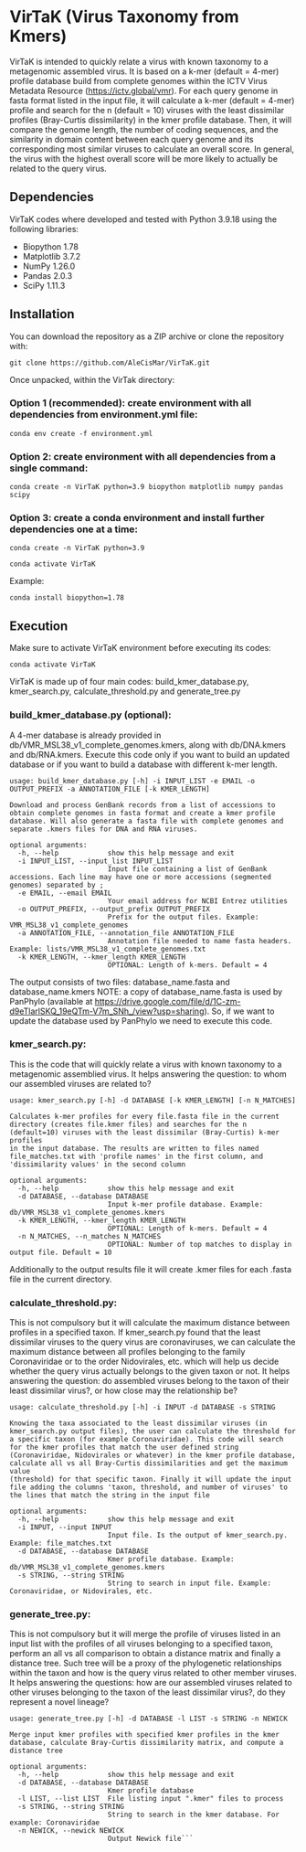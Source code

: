 # VirTaK (Virus Taxonomy from Kmers)
 
VirTaK is intended to quickly relate a virus with known taxonomy to a metagenomic assembled virus. It is based on a k-mer (default = 4-mer) profile database build from complete genomes within the ICTV Virus Metadata Resource (https://ictv.global/vmr). For each query genome in fasta format listed in the input file, it will calculate a k-mer (default = 4-mer) profile and search for the n (default = 10) viruses with the least dissimilar profiles (Bray-Curtis dissimilarity) in the kmer profile database. Then, it will compare the genome length, the number of coding sequences, and the similarity in domain content between each query genome and its corresponding most similar viruses to calculate an overall score. In general, the virus with the highest overall score will be more likely to actually be related to the query virus.

## Dependencies

VirTaK codes where developed and tested with Python 3.9.18 using the following libraries:
* Biopython 1.78
* Matplotlib 3.7.2
* NumPy 1.26.0
* Pandas 2.0.3
* SciPy 1.11.3

## Installation

You can download the repository as a ZIP archive or clone the repository with:

```{bash, eval=FALSE, echo=TRUE}
git clone https://github.com/AleCisMar/VirTaK.git
``` 
Once unpacked, within the VirTak directory:
### Option 1 (recommended): create environment with all dependencies from environment.yml file:
```{bash, eval=FALSE, echo=TRUE}
conda env create -f environment.yml
```

### Option 2: create environment with all dependencies from a single command:

```{bash, eval=FALSE, echo=TRUE}
conda create -n VirTaK python=3.9 biopython matplotlib numpy pandas scipy
```

### Option 3: create a conda environment and install further dependencies one at a time:

```{bash, eval=FALSE, echo=TRUE}
conda create -n VirTaK python=3.9
```

```{bash, eval=FALSE, echo=TRUE}
conda activate VirTaK
```
Example:
```{bash, eval=FALSE, echo=TRUE}
conda install biopython=1.78
```

## Execution

Make sure to activate VirTaK environment before executing its codes:

```{bash, eval=FALSE, echo=TRUE}
conda activate VirTaK
```

VirTaK is made up of four main codes: build_kmer_database.py, kmer_search.py, calculate_threshold.py and generate_tree.py

### build_kmer_database.py (optional):

A 4-mer database is already provided in db/VMR_MSL38_v1_complete_genomes.kmers, along with db/DNA.kmers and db/RNA.kmers. Execute this code only if you want to build an updated database or if you want to build a database with different k-mer length.

```{bash, eval=FALSE, echo=TRUE}
usage: build_kmer_database.py [-h] -i INPUT_LIST -e EMAIL -o OUTPUT_PREFIX -a ANNOTATION_FILE [-k KMER_LENGTH]

Download and process GenBank records from a list of accessions to obtain complete genomes in fasta format and create a kmer profile database. Will also generate a fasta file with complete genomes and
separate .kmers files for DNA and RNA viruses.

optional arguments:
  -h, --help            show this help message and exit
  -i INPUT_LIST, --input_list INPUT_LIST
                        Input file containing a list of GenBank accessions. Each line may have one or more accessions (segmented genomes) separated by ;
  -e EMAIL, --email EMAIL
                        Your email address for NCBI Entrez utilities
  -o OUTPUT_PREFIX, --output_prefix OUTPUT_PREFIX
                        Prefix for the output files. Example: VMR_MSL38_v1_complete_genomes
  -a ANNOTATION_FILE, --annotation_file ANNOTATION_FILE
                        Annotation file needed to name fasta headers. Example: lists/VMR_MSL38_v1_complete_genomes.txt
  -k KMER_LENGTH, --kmer_length KMER_LENGTH
                        OPTIONAL: Length of k-mers. Default = 4
```

The output consists of two files: database_name.fasta and database_name.kmers
NOTE: a copy of database_name.fasta is used by PanPhylo (available at https://drive.google.com/file/d/1C-zm-d9eTlarlSKQ_19eQTm-V7m_SNh_/view?usp=sharing). So, if we want to update the database used by PanPhylo we need to execute this code.

### kmer_search.py:

This is the code that will quickly relate a virus with known taxonomy to a metagenomic assemblied virus. It helps answering the question: to whom our assembled viruses are related to?

```{bash, eval=FALSE, echo=TRUE}
usage: kmer_search.py [-h] -d DATABASE [-k KMER_LENGTH] [-n N_MATCHES]

Calculates k-mer profiles for every file.fasta file in the current directory (creates file.kmer files) and searches for the n (default=10) viruses with the least dissimilar (Bray-Curtis) k-mer profiles
in the input database. The results are written to files named file_matches.txt with 'profile names' in the first column, and 'dissimilarity values' in the second column

optional arguments:
  -h, --help            show this help message and exit
  -d DATABASE, --database DATABASE
                        Input k-mer profile database. Example: db/VMR_MSL38_v1_complete_genomes.kmers
  -k KMER_LENGTH, --kmer_length KMER_LENGTH
                        OPTIONAL: Length of k-mers. Default = 4
  -n N_MATCHES, --n_matches N_MATCHES
                        OPTIONAL: Number of top matches to display in output file. Default = 10
```

Additionally to the output results file it will create .kmer files for each .fasta file in the current directory.

### calculate_threshold.py:

This is not compulsory but it will calculate the maximum distance between profiles in a specified taxon. If kmer_search.py found that the least dissimilar viruses to the query virus are coronaviruses, we can calculate the maximum distance between all profiles belonging to the family Coronaviridae or to the order Nidovirales, etc. which will help us decide whether the query virus actually belongs to the given taxon or not. It helps answering the question: do assembled viruses belong to the taxon of their least dissimilar virus?, or how close may the relationship be?

```{bash, eval=FALSE, echo=TRUE}
usage: calculate_threshold.py [-h] -i INPUT -d DATABASE -s STRING

Knowing the taxa associated to the least dissimilar viruses (in kmer_search.py output files), the user can calculate the threshold for a specific taxon (for example Coronaviridae). This code will search
for the kmer profiles that match the user defined string (Coronaviridae, Nidovirales or whatever) in the kmer profile database, calculate all vs all Bray-Curtis dissimilarities and get the maximum value
(threshold) for that specific taxon. Finally it will update the input file adding the columns 'taxon, threshold, and number of viruses' to the lines that match the string in the input file

optional arguments:
  -h, --help            show this help message and exit
  -i INPUT, --input INPUT
                        Input file. Is the output of kmer_search.py. Example: file_matches.txt
  -d DATABASE, --database DATABASE
                        Kmer profile database. Example: db/VMR_MSL38_v1_complete_genomes.kmers
  -s STRING, --string STRING
                        String to search in input file. Example: Coronaviridae, or Nidovirales, etc.
```

### generate_tree.py:

This is not compulsory but it will merge the profile of viruses listed in an input list with the profiles of all viruses belonging to a specified taxon, perform an all vs all comparison to obtain a distance matrix and finally a distance tree. Such tree will be a proxy of the phylogenetic relationships within the taxon and how is the query virus related to other member viruses. It helps answering the questions: how are our assembled viruses related to other viruses belonging to the taxon of the least dissimilar virus?, do they represent a novel lineage?

```{bash, eval=FALSE, echo=TRUE}
usage: generate_tree.py [-h] -d DATABASE -l LIST -s STRING -n NEWICK

Merge input kmer profiles with specified kmer profiles in the kmer database, calculate Bray-Curtis dissimilarity matrix, and compute a distance tree

optional arguments:
  -h, --help            show this help message and exit
  -d DATABASE, --database DATABASE
                        Kmer profile database
  -l LIST, --list LIST  File listing input ".kmer" files to process
  -s STRING, --string STRING
                        String to search in the kmer database. For example: Coronaviridae
  -n NEWICK, --newick NEWICK
                        Output Newick file```

